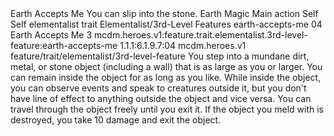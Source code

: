 <ability>
  <name>Earth Accepts Me</name>
  <flavor>You can slip into the stone.</flavor>
  <keywords>
    <keyword>Earth</keyword>
    <keyword>Magic</keyword>
  </keywords>
  <type>Main action</type>
  <distance>Self</distance>
  <target>Self</target>
  <metadata>
    <class>elementalist</class>
    <feature_type>trait</feature_type>
    <file_dpath>Elementalist/3rd-Level Features</file_dpath>
    <item_id>earth-accepts-me</item_id>
    <item_index>04</item_index>
    <item_name>Earth Accepts Me</item_name>
    <level>3</level>
    <scc>mcdm.heroes.v1:feature.trait.elementalist.3rd-level-feature:earth-accepts-me</scc>
    <scdc>1.1.1:6.1.9.7:04</scdc>
    <source>mcdm.heroes.v1</source>
    <type>feature/trait/elementalist/3rd-level-feature</type>
  </metadata>
  <effects>
    <effect type="mundane">You step into a mundane dirt, metal, or stone object (including a wall) that is as large as you or larger. You can remain inside the object for as long as you like. While inside the object, you can observe events and speak to creatures outside it, but you don&apos;t have line of effect to anything outside the object and vice versa. You can travel through the object freely until you exit it. If the object you meld with is destroyed, you take 10 damage and exit the object.</effect>
  </effects>
</ability>
